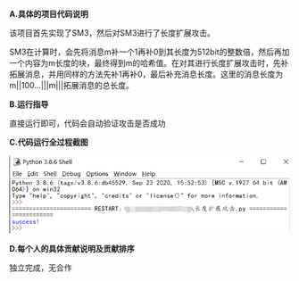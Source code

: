 **A.具体的项目代码说明**

该项目首先实现了SM3，然后对SM3进行了长度扩展攻击。

SM3在计算时，会先将消息m补一个1再补0到其长度为512bit的整数倍，然后再加一个内容为m长度的块，最终得到m的哈希值。在对其进行长度扩展攻击时，先补拓展消息，并用同样的方法先补1再补0，最后补充消息长度。这里的消息长度为m||100...|||m|||拓展消息的总长度。

**B.运行指导**

直接运行即可，代码会自动验证攻击是否成功

**C.代码运行全过程截图**

![result.png](https://github.com/SD19wyh/Projections/blob/main/3_extatk/result.png)

**D.每个人的具体贡献说明及贡献排序**

独立完成，无合作
